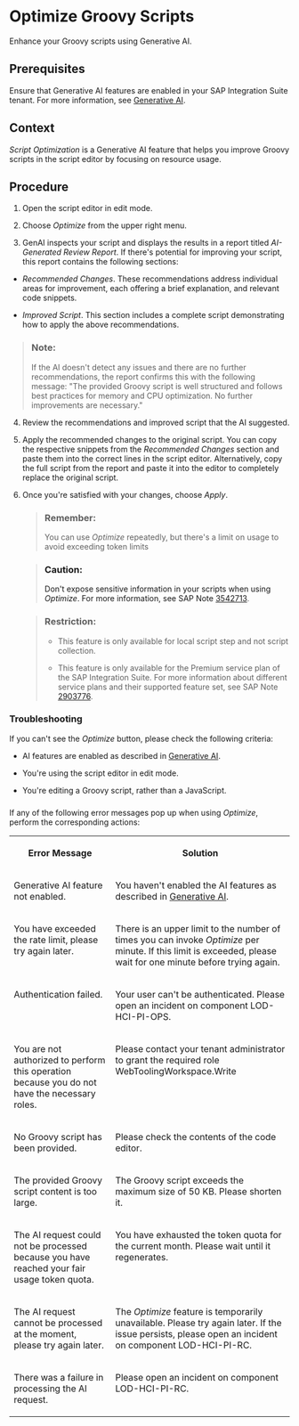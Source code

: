 <!-- loio3b7a5a1258ea469b963dc047c3f443a0 -->

# Optimize Groovy Scripts

Enhance your Groovy scripts using Generative AI.



<a name="loio3b7a5a1258ea469b963dc047c3f443a0__prereq_rql_t3q_kdc"/>

## Prerequisites

Ensure that Generative AI features are enabled in your SAP Integration Suite tenant. For more information, see [Generative AI](IntegrationSettings/generative-ai-0c93c17.md).



<a name="loio3b7a5a1258ea469b963dc047c3f443a0__context_qdg_nmx_kdc"/>

## Context

*Script Optimization* is a Generative AI feature that helps you improve Groovy scripts in the script editor by focusing on resource usage.



<a name="loio3b7a5a1258ea469b963dc047c3f443a0__steps_rdg_nmx_kdc"/>

## Procedure

1.  Open the script editor in edit mode.

2.  Choose *Optimize* from the upper right menu.

3.  GenAI inspects your script and displays the results in a report titled *AI-Generated Review Report*. If there's potential for improving your script, this report contains the following sections:


-   *Recommended Changes*. These recommendations address individual areas for improvement, each offering a brief explanation, and relevant code snippets.

-   *Improved Script*. This section includes a complete script demonstrating how to apply the above recommendations.


> ### Note:  
> If the AI doesn't detect any issues and there are no further recommendations, the report confirms this with the following message: "The provided Groovy script is well structured and follows best practices for memory and CPU optimization. No further improvements are necessary."

4.  Review the recommendations and improved script that the AI suggested.

5.  Apply the recommended changes to the original script. You can copy the respective snippets from the *Recommended Changes* section and paste them into the correct lines in the script editor. Alternatively, copy the full script from the report and paste it into the editor to completely replace the original script.

6.  Once you're satisfied with your changes, choose *Apply*.

    > ### Remember:  
    > You can use *Optimize* repeatedly, but there's a limit on usage to avoid exceeding token limits

    > ### Caution:  
    > Don't expose sensitive information in your scripts when using *Optimize*. For more information, see SAP Note [3542713](https://me.sap.com/notes/3542713).

    > ### Restriction:  
    > -   This feature is only available for local script step and not script collection.
    > 
    > -   This feature is only available for the Premium service plan of the SAP Integration Suite. For more information about different service plans and their supported feature set, see SAP Note [2903776](https://launchpad.support.sap.com/#/notes/2903776).






### Troubleshooting

If you can't see the *Optimize* button, please check the following criteria:

-   AI features are enabled as described in [Generative AI](IntegrationSettings/generative-ai-0c93c17.md).

-   You're using the script editor in edit mode.

-   You're editing a Groovy script, rather than a JavaScript.




### 

If any of the following error messages pop up when using *Optimize*, perform the corresponding actions:


<table>
<tr>
<th valign="top">

Error Message

</th>
<th valign="top">

Solution

</th>
</tr>
<tr>
<td valign="top">

Generative AI feature not enabled.

</td>
<td valign="top">

You haven't enabled the AI features as described in [Generative AI](IntegrationSettings/generative-ai-0c93c17.md).

</td>
</tr>
<tr>
<td valign="top">

You have exceeded the rate limit, please try again later.

</td>
<td valign="top">

There is an upper limit to the number of times you can invoke *Optimize* per minute. If this limit is exceeded, please wait for one minute before trying again.

</td>
</tr>
<tr>
<td valign="top">

Authentication failed.

</td>
<td valign="top">

Your user can't be authenticated. Please open an incident on component LOD-HCI-PI-OPS.

</td>
</tr>
<tr>
<td valign="top">

You are not authorized to perform this operation because you do not have the necessary roles.

</td>
<td valign="top">

Please contact your tenant administrator to grant the required role WebToolingWorkspace.Write

</td>
</tr>
<tr>
<td valign="top">

No Groovy script has been provided.

</td>
<td valign="top">

Please check the contents of the code editor.

</td>
</tr>
<tr>
<td valign="top">

The provided Groovy script content is too large.

</td>
<td valign="top">

The Groovy script exceeds the maximum size of 50 KB. Please shorten it.

</td>
</tr>
<tr>
<td valign="top">

The AI request could not be processed because you have reached your fair usage token quota.

</td>
<td valign="top">

You have exhausted the token quota for the current month. Please wait until it regenerates.

</td>
</tr>
<tr>
<td valign="top">

The AI request cannot be processed at the moment, please try again later.

</td>
<td valign="top">

The *Optimize* feature is temporarily unavailable. Please try again later. If the issue persists, please open an incident on component LOD-HCI-PI-RC.

</td>
</tr>
<tr>
<td valign="top">

There was a failure in processing the AI request.

</td>
<td valign="top">

Please open an incident on component LOD-HCI-PI-RC.

</td>
</tr>
</table>

